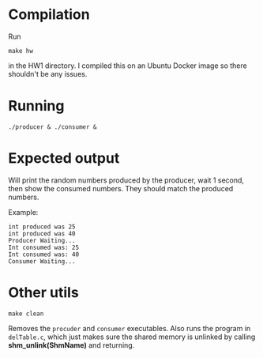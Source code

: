 # Compilation

Run 

    make hw

in the HW1 directory.
I compiled this on an Ubuntu Docker image so there shouldn't be any issues.

# Running

    ./producer & ./consumer &

# Expected output

Will print the random numbers produced by the producer, wait 1 second, then show the consumed numbers. They should match the produced numbers. 

Example:

    int produced was 25
    int produced was 40
    Producer Waiting...
    Int consumed was: 25
    Int consumed was: 40
    Consumer Waiting... 

# Other utils

    make clean

Removes the `procuder` and `consumer` executables.
Also runs the program in `delTable.c`, which just makes sure the shared memory is unlinked by calling <b>shm_unlink(ShmName)</b> and returning.
